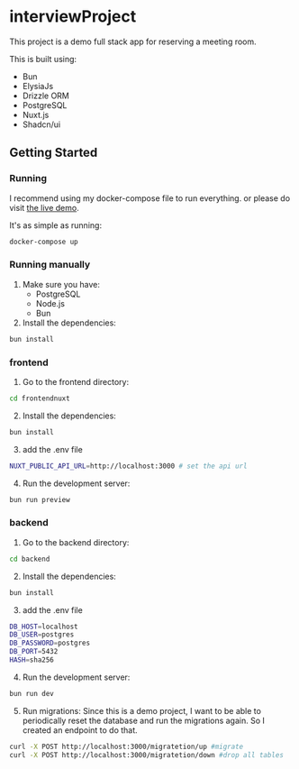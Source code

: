 # interviewProject
 
This project is a demo full stack app for reserving a meeting room.

This is built using:
- Bun
- ElysiaJs
- Drizzle ORM
- PostgreSQL
- Nuxt.js
- Shadcn/ui

## Getting Started

### Running
I recommend using my docker-compose file to run everything. or please do visit [the live demo](https://demomeeting.diff.my.id).

It's as simple as running:
```bash
docker-compose up
```

### Running manually
1. Make sure you have:
    - PostgreSQL
    - Node.js
    - Bun
2. Install the dependencies:
```bash
bun install
```
### frontend
1. Go to the frontend directory:
```bash
cd frontendnuxt
```
2. Install the dependencies:
```bash
bun install
```
3. add the .env file
```bash
NUXT_PUBLIC_API_URL=http://localhost:3000 # set the api url
```
4. Run the development server:
```bash
bun run preview
```

### backend
1. Go to the backend directory:
```bash
cd backend
```
2. Install the dependencies:
```bash
bun install
```

3. add the .env file
```bash
DB_HOST=localhost
DB_USER=postgres
DB_PASSWORD=postgres
DB_PORT=5432
HASH=sha256
```

4. Run the development server:
```bash
bun run dev
```

5. Run migrations:
Since this is a demo project, I want to be able to periodically reset the database and run the migrations again. So I created an endpoint to do that.
```bash
curl -X POST http://localhost:3000/migratetion/up #migrate
curl -X POST http://localhost:3000/migratetion/down #drop all tables
```